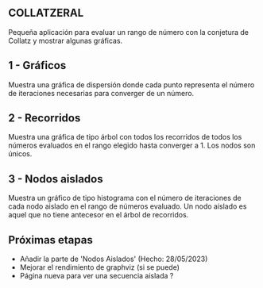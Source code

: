 ## COLLATZERAL
Pequeña aplicación para evaluar un rango de número con la conjetura de Collatz y mostrar algunas gráficas.

## 1 - Gráficos
Muestra una gráfica de dispersión donde cada punto representa el número de iteraciones necesarias para converger de un número.

## 2 - Recorridos
Muestra una gráfica de tipo árbol con todos los recorridos de todos los números evaluados en el rango elegido hasta converger a 1.
Los nodos son únicos.

## 3 - Nodos aislados
Muestra un gráfico de tipo histograma con el número de iteraciones de cada nodo aislado en el rango de números evaluado.
Un nodo aislado es aquel que no tiene antecesor en el árbol de recorridos.

## Próximas etapas
- Añadir la parte de 'Nodos Aislados' (Hecho: 28/05/2023)
- Mejorar el rendimiento de graphviz (si se puede)
- Página nueva para ver una secuencia aislada ?